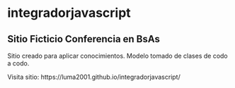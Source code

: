 # integradorjavascript
<h2>Sitio Ficticio Conferencia en BsAs</h2>
<p>Sitio creado para aplicar conocimientos. Modelo tomado de clases de codo a codo.</p>
<p>Visita sitio: https://luma2001.github.io/integradorjavascript/</p>
